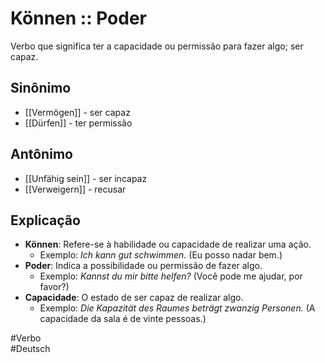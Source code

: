 # Können :: Poder
<!--SR:!2024-11-08,4,270-->
Verbo que significa ter a capacidade ou permissão para fazer algo; ser capaz.

## Sinônimo
- [[Vermögen]] - ser capaz  
- [[Dürfen]] - ter permissão  

## Antônimo
- [[Unfähig sein]] - ser incapaz  
- [[Verweigern]] - recusar  

## Explicação
- **Können**: Refere-se à habilidade ou capacidade de realizar uma ação.
  - Exemplo: *Ich kann gut schwimmen.* (Eu posso nadar bem.)
- **Poder**: Indica a possibilidade ou permissão de fazer algo.
  - Exemplo: *Kannst du mir bitte helfen?* (Você pode me ajudar, por favor?)
- **Capacidade**: O estado de ser capaz de realizar algo.
  - Exemplo: *Die Kapazität des Raumes beträgt zwanzig Personen.* (A capacidade da sala é de vinte pessoas.)

#Verbo  
#Deutsch